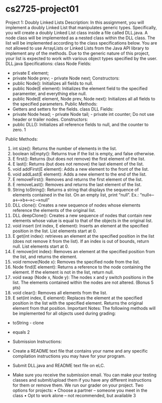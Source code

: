 # cs2725-project01
Project 1: Doubly Linked Lists
Description:
In this assignment, you will implement a doubly Linked List that manipulates generic types. Specifically, you will create a doubly Linked List class inside a file called DLL.java. A node class will be implemented as a nested class within the DLL class. The list will be implemented according to the class specifications below. You are not allowed to use ArrayLists or Linked Lists from the Java API library to implement any of the methods. Due to the generic nature of this project, your list is expected to work with various object types specified by the user.
DLL.java Specifications:
class Node<E> Fields:
- private E element;
- private Node<E> prev; - private Node<E> next;
Constructors:
- public Node<E>(): Initializes all fields to null.
- public Node<E>(E element): Initializes the element field to the
specified paramenter, and everything else null.
- public Node<E>(E element, Node<E> prev, Node<E> next): Initializes all all fields to the specified parameters.
Public Methods:
- Getters and setters for the fields.
class DLL<E> Fields:
- private Node<E> head; - private Node<E> tail; - private int counter;
Do not use header or trailer nodes. Constructors:
- public DLL<E>(): Initializes all reference fields to null, and the counter to zero.
     1

Public Methods:
1. int size(): Returns the number of elements in the list.
2. boolean isEmpty(): Returns true if the list is empty, and false otherwise.
3. E first(): Returns (but does not remove) the first element of the list.
4. E last(): Returns (but does not remove) the last element of the list.
5. void addFirst(E element): Adds a new element to the front of the list.
6. void addLast(E element): Adds a new element to the end of the list.
7. E removeFirst(): Removes and returns the first element of the list.
8. E removeLast(): Removes and returns the last element of the list.
9. String toString(): Returns a string that displays the sequence of elements contained in the list. On an empty list, print “null”.
Ex.: “null<––a<––>b<––>c––>null”
10. DLL<E> clone(): Creates a new sequence of nodes whose elements reference the elements of the original list.
11. DLL<E> deepClone(): Creates a new sequence of nodes that contain new elements whose value is equal to that of the objects in the original list.
12. void insert (int index, E element): Inserts an element at the specified position in the list. List elements start at 0.
13. E get(int index): retrieves an element at the specified position in the list (does not remove it from the list). If an index is out of bounds, return null. List elements start at 0.
14. E remove(int index): Removes an element at the specified position from the list, and returns the element.
15. void remove(Node<E> x): Removes the specified node from the list.
16. Node<E> find(E element): Returns a reference to the node containing the
element. If the element is not in the list, return null.
17. void swap (Node<E> x, Node<E> y): The nodes x and y switch positions in the list. The elements contained within the nodes are not altered. (Bonus 5 pts)
18. void clear(): Removes all elements from the list.
19. E set(int index, E element): Replaces the element at the specified position in the list with the specified element. Returns the original element from that position.
Important Notes:
The following methods will be implemented for all objects used during grading:
- toString - clone
- equals
  2

- Submission Instructions:
- Create a README text file that contains your name and any specific compilation
instructions you may have for your program.
- Submit DLL.java and README text file on eLC.
- Make sure you receive the submission email.
You can make your testing classes and submit/upload them if you have any different instructions for them or remove them. We run our grader on your project.
Two options for projects:
• Choose a partner – someone you meet in the class
• Opt to work alone – not recommended, but available
3
